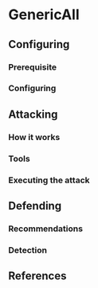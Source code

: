 # GenericAll

## Configuring

### Prerequisite&#x20;



### Configuring



## Attacking

### How it works



### Tools



### Executing the attack

## Defending

### Recommendations



### Detection



## References

